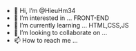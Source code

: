 - 👋 Hi, I’m @HieuHm34
- 👀 I’m interested in ... FRONT-END
- 🌱 I’m currently learning ... HTML,CSS,JS
- 💞️ I’m looking to collaborate on ...
- 📫 How to reach me ...

<!---
HieuHm34/HieuHm34 is a ✨ special ✨ repository because its `README.md` (this file) appears on your GitHub profile.
You can click the Preview link to take a look at your changes.
--->
